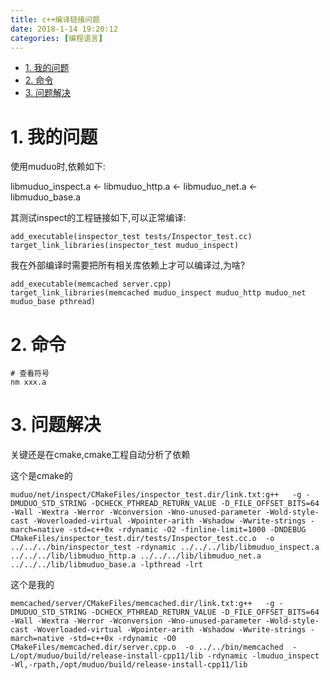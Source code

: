 ```yaml
---
title: c++编译链接问题
date: 2018-1-14 19:20:12
categories: [编程语言]
---
```


<!-- TOC -->

- [1. 我的问题](#1-我的问题)
- [2. 命令](#2-命令)
- [3. 问题解决](#3-问题解决)

<!-- /TOC -->



<a id="markdown-1-我的问题" name="1-我的问题"></a>
# 1. 我的问题

使用muduo时,依赖如下:

libmuduo_inspect.a <- libmuduo_http.a <- libmuduo_net.a <- libmuduo_base.a

其测试inspect的工程链接如下,可以正常编译:
```
add_executable(inspector_test tests/Inspector_test.cc)
target_link_libraries(inspector_test muduo_inspect)
```

我在外部编译时需要把所有相关库依赖上才可以编译过,为啥?
```
add_executable(memcached server.cpp)
target_link_libraries(memcached muduo_inspect muduo_http muduo_net muduo_base pthread)
```

<a id="markdown-2-命令" name="2-命令"></a>
# 2. 命令


```
# 查看符号
nm xxx.a

```

<a id="markdown-3-问题解决" name="3-问题解决"></a>
# 3. 问题解决

关键还是在cmake,cmake工程自动分析了依赖

这个是cmake的
```
muduo/net/inspect/CMakeFiles/inspector_test.dir/link.txt:g++   -g -DMUDUO_STD_STRING -DCHECK_PTHREAD_RETURN_VALUE -D_FILE_OFFSET_BITS=64 -Wall -Wextra -Werror -Wconversion -Wno-unused-parameter -Wold-style-cast -Woverloaded-virtual -Wpointer-arith -Wshadow -Wwrite-strings -march=native -std=c++0x -rdynamic -O2 -finline-limit=1000 -DNDEBUG    CMakeFiles/inspector_test.dir/tests/Inspector_test.cc.o  -o ../../../bin/inspector_test -rdynamic ../../../lib/libmuduo_inspect.a ../../../lib/libmuduo_http.a ../../../lib/libmuduo_net.a ../../../lib/libmuduo_base.a -lpthread -lrt 
```

这个是我的
```
memcached/server/CMakeFiles/memcached.dir/link.txt:g++   -g -DMUDUO_STD_STRING -DCHECK_PTHREAD_RETURN_VALUE -D_FILE_OFFSET_BITS=64 -Wall -Wextra -Werror -Wconversion -Wno-unused-parameter -Wold-style-cast -Woverloaded-virtual -Wpointer-arith -Wshadow -Wwrite-strings -march=native -std=c++0x -rdynamic -O0    CMakeFiles/memcached.dir/server.cpp.o  -o ../../bin/memcached  -L/opt/muduo/build/release-install-cpp11/lib -rdynamic -lmuduo_inspect -Wl,-rpath,/opt/muduo/build/release-install-cpp11/lib 
```

